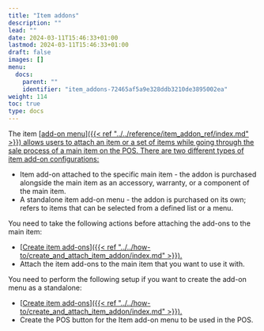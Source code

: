 ```yaml
---
title: "Item addons"
description: ""
lead: ""
date: 2024-03-11T15:46:33+01:00
lastmod: 2024-03-11T15:46:33+01:00
draft: false
images: []
menu:
  docs:
    parent: ""
    identifier: "item_addons-72465af5a9e328ddb3210de3895002ea"
weight: 114
toc: true
type: docs
---
```


The item [<ins>add-on menu<ins>]({{< ref "../../reference/item_addon_ref/index.md" >}}) allows users to attach an item or a set of items while going through the sale process of a main item on the POS. There are two different types of item add-on configurations:

- Item add-on attached to the specific main item - the addon is purchased alongside the main item as an accessory, warranty, or a component of the main item.
- A standalone item add-on menu - the addon is purchased on its own; refers to items that can be selected from a defined list or a menu. 

You need to take the following actions before attaching the add-ons to the main item:

- [<ins>Create item add-ons<ins>]({{< ref "../../how-to/create_and_attach_item_addon/index.md" >}}).
- Attach the item add-ons to the main item that you want to use it with.

You need to perform the following setup if you want to create the add-on menu as a standalone:

- [<ins>Create item add-ons<ins>]({{< ref "../../how-to/create_and_attach_item_addon/index.md" >}}).
- Create the POS button for the Item add-on menu to be used in the POS.